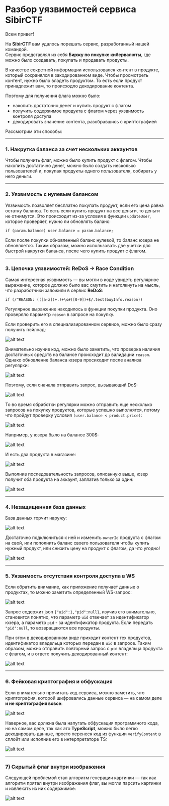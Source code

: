 # Разбор уязвимостей сервиса SibirCTF

Всем привет!

На **SibirCTF** вам удалось порешать сервис, разработанный нашей командой.  
Сервис представлял из себя **Биржу по покупке кибервалюты**, где можно было создавать, покупать и продавать продукты. 

В качестве секретной информации использовался контент в продукте, который сохранялся в закодированном виде. Чтобы просмотреть контент, нужно было владеть продуктом. То есть если продукт принадлежит вам, то происходло декодирование контента. 

Поэтому для получения флага можно было:
- накопить достаточно денег и купить продукт с флагом
- получить содержимое продукта с флагом через уязвимость контроля доступа
- декодировать значение контента, разобравшись с криптографией

Рассмотрим эти способы:

---

### 1. Накрутка баланса за счет нескольких аккаунтов

Чтобы получить флаг, можно было купить продукт с флагом. Чтобы накопить достаточно денег, можно было создать несколько пользователей и, покупая продукты одного пользователя, собирать у него деньги.

---

### 2. Уязвимость с нулевым балансом

Уязвимость позволяет бесплатно покупать продукт, если его цена равна остатку баланса. То есть если купить продукт на все деньги, то деньги не отнимутся. Это происходит из-за условия в функции `updateUser`, которое проверяет, нужно ли обновлять баланс:
```
if (param.balance) user.balance = param.balance;
```
Если после покупки обновленный баланс нулевой, то баланс юзера не обновляется. Таким образом, можно использовать две учетки для быстрой накрутки баланса, после чего купить продукт с флагом.

---

### 3. Цепочка уязвимостей: ReDoS → Race Condition

Самая интересная уязвимость — вы могли в коде увидеть регулярное выражение, которое должно было вас смутить и натолкнуть на мысль, что разработчики заложили в сервис **ReDoS**:
```
if (/^REASON: (([a-z])+.)+\s#([0-9])+$/.test(buyInfo.reason))
```
Регулярное выражение находилось в функции покупки продукта. Оно проверяло параметр `reason` в запросе на покупку. 

Если проверить его в специализированном сервисе, можно было сразу получить пэйлоад:

![alt text](images/regex.png)

Внимательно изучив код, можно было заметить, что проверка наличия достаточных средств на балансе происходит до валидации `reason`. Однако обновление баланса юзера просиходит после анализа регулярки:

![alt text](images/regex-code.png)

Поэтому, если сначала отправить запрос, вызывающий DoS:

![alt text](images/dos-req.png)

То во время обработки регулярки можно отправить еще несколько запросов на покупку продуктов, которые успешно выполнятся, потому что пройдут проверку условия `(user.balance < product.price)`:

![alt text](images/dos-req-2.png)

Например, у юзера было на балансе 300$:

![alt text](images/dos-balance.png)

И есть два продукта в магазине:

![alt text](images/dos-2-products.png)

Выполнив последовательность запросов, описанную выше, юзер получит оба продукта на аккаунт, заплатив только за один:

![alt text](images/dos-result.png)

---

### 4. Незащищенная база данных

База данных торчит наружу:

![alt text](images/database.png)

Достаточно подключиться к ней и изменить `ownerId` продукта с флагом на свой, или пополнить баланс своего пользователя чтобы купить нужный продукт, или снизить цену на продукт с флагом, да что угодно!

![alt text](images/database-hack.png)

---

### 5. Уязвимость отсутствия контроля доступа в WS

Если обратить внимание, как приложение получает данные о продуктах, то можно заметить определенный WS-запрос:

![alt text](images/ws-request.png)

Запрос содержит json `{"uid":1,"pid":null}`, изучив его внимательно, становится понятно, что параметр `uid` отвечает за идентификатор юзера, а параметр `pid` - за идентификатор продукта. Если передать `"pid":null`, то возвращаются все продукты.

При этом в декодированном виде приходит контент тех продуктов, идентификатор владельца которых передан в `uid` в запросе. Таким образом, можно отправить повторный запрос с `pid` владельца продукта с флагом, и в ответе получить декодированный контент:   

![alt text](images/ws-hack.png)

---

### 6. Фейковая криптография и обфускация

Если внимательно прочитать код сервиса, можно заметить, что криптография, которой шифровались данные сервиса — на самом деле **и не криптография вовсе**:  

![alt text](images/strong-crypto.png)

Наверное, вас должна была напугать обфускация программного кода, но на самом деле, так как это **TypeScript**, можно было легко декодировать данные, просто перенеся код из функции `verifyContent` в сплойт или исполнив его в интерпретаторе TS:

![alt text](images/decode.png)

---

### 7) Скрытый флаг внутри изображения

Следующей проблемой стал алгоритм генерации картинки — так как алгоритм прятал внутри изображения флаг, вы могли парсить картинки и извлекать из них содержимое:

![alt text](images/image-flag-inside.png)
